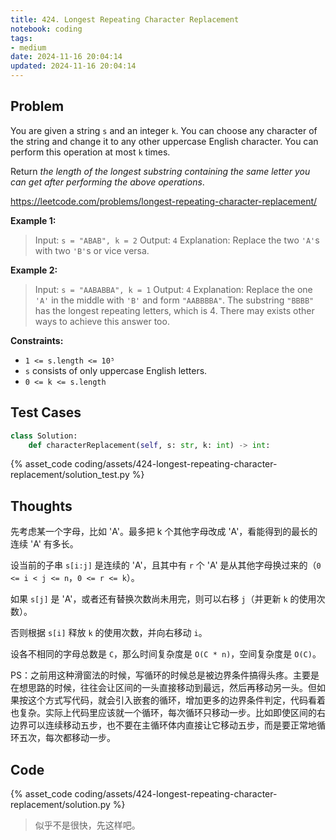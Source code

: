 ```yaml
---
title: 424. Longest Repeating Character Replacement
notebook: coding
tags:
- medium
date: 2024-11-16 20:04:14
updated: 2024-11-16 20:04:14
---
```

## Problem

You are given a string `s` and an integer `k`. You can choose any character of the string and change it to any other uppercase English character. You can perform this operation at most `k` times.

Return _the length of the longest substring containing the same letter you can get after performing the above operations_.

<https://leetcode.com/problems/longest-repeating-character-replacement/>

**Example 1:**

> Input: `s = "ABAB", k = 2`
> Output: `4`
> Explanation: Replace the two `'A'`s with two `'B'`s or vice versa.

**Example 2:**

> Input: `s = "AABABBA", k = 1`
> Output: `4`
> Explanation: Replace the one `'A'` in the middle with `'B'` and form `"AABBBBA"`.
> The substring `"BBBB"` has the longest repeating letters, which is 4.
> There may exists other ways to achieve this answer too.

**Constraints:**

- `1 <= s.length <= 10⁵`
- `s` consists of only uppercase English letters.
- `0 <= k <= s.length`

## Test Cases

``` python
class Solution:
    def characterReplacement(self, s: str, k: int) -> int:
```

{% asset_code coding/assets/424-longest-repeating-character-replacement/solution_test.py %}

## Thoughts

先考虑某一个字母，比如 'A'。最多把 k 个其他字母改成 'A'，看能得到的最长的连续 'A' 有多长。

设当前的子串 `s[i:j]` 是连续的 'A'，且其中有 `r` 个 'A' 是从其他字母换过来的（`0 <= i < j <= n`，`0 <= r <= k`）。

如果 `s[j]` 是 'A'，或者还有替换次数尚未用完，则可以右移 `j`（并更新 `k` 的使用次数）。

否则根据 `s[i]` 释放 `k` 的使用次数，并向右移动 `i`。

设各不相同的字母总数是 `C`，那么时间复杂度是 `O(C * n)`，空间复杂度是 `O(C)`。

PS：之前用这种滑窗法的时候，写循环的时候总是被边界条件搞得头疼。主要是在想思路的时候，往往会让区间的一头直接移动到最远，然后再移动另一头。但如果按这个方式写代码，就会引入嵌套的循环，增加更多的边界条件判定，代码看着也复杂。实际上代码里应该就一个循环，每次循环只移动一步。比如即使区间的右边界可以连续移动五步，也不要在主循环体内直接让它移动五步，而是要正常地循环五次，每次都移动一步。

## Code

{% asset_code coding/assets/424-longest-repeating-character-replacement/solution.py %}

> 似乎不是很快，先这样吧。

